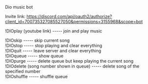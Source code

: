 Dio music bot

Invite link:
https://discord.com/api/oauth2/authorize?client_id=700735327085527050&permissions=3155968&scope=bot

!DIOplay (youtube link) ----- join and play music

!DIOskip ----- skip current song  
!DIOstop ----- stop playing and clear everything  
!DIOquit ----- leave server and clear everything  
!DIOqueue ----- show queue  
!DIOpurge ----- delete queue but keep playing the current song  
!DIOdelete (song number shown in queue) ----- delete song of the specified number  
!DIOshuffle ----- shuffle queue  
